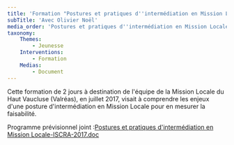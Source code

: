 ```yaml
---
title: 'Formation "Postures et pratiques d''intermédiation en Mission Locale"'
subTitle: 'Avec Olivier Noël'
media_order: 'Postures et pratiques d''intermédiation en Mission Locale-ISCRA-2017.doc,Screen Shot 2018-03-27 at 12.26.42.png'
taxonomy:
    Themes:
        - Jeunesse
    Interventions:
        - Formation
    Medias:
        - Document
---
```


Cette formation de 2 jours à destination de l'équipe de la Mission Locale du Haut Vaucluse (Valréas), en juillet 2017, visait à comprendre les enjeux d'une posture d'intermédiation en Mission Locale pour en mesurer la faisabilité. 

Programme prévisionnel joint :[Postures et pratiques d'intermédiation en Mission Locale-ISCRA-2017.doc](Postures%20et%20pratiques%20d'interm%C3%A9diation%20en%20Mission%20Locale-ISCRA-2017.doc)